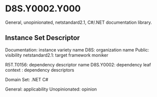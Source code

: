 # D8S.Y0002.Y000
General, unopinionated, netstandard2.1, C#/.NET documentation library.


## Instance Set Descriptor

Documentation: instance variety name
D8S: organization name
Public: visibility
netstandard2.1: target framework moniker

R5T.T0156: dependency descriptor name
D8S.Y0002: dependency leaf context
: dependency descriptors

Domain Set:
	.NET
	C#

General: applicability
Unopinionated: opinion